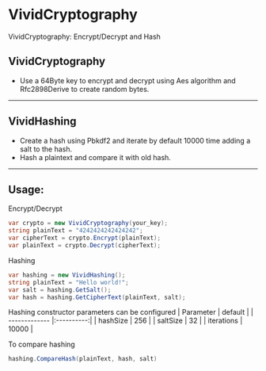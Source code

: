 # VividCryptography
VividCryptography: Encrypt/Decrypt and Hash

VividCryptography
---
- Use a 64Byte key to encrypt and decrypt using Aes algorithm and Rfc2898Derive to create random bytes.


---
VividHashing
---
- Create a hash using Pbkdf2 and iterate by default 10000 time adding a salt to the hash.
- Hash a plaintext and compare it with old hash.

---
Usage:
--- 

Encrypt/Decrypt
```csharp
var crypto = new VividCryptography(your_key);
string plainText = "4242424242424242";
var cipherText = crypto.Encrypt(plainText);
var plainText = crypto.Decrypt(cipherText);
```

Hashing
```csharp
var hashing = new VividHashing();
string plainText = "Hello world!";
var salt = hashing.GetSalt();
var hash = hashing.GetCipherText(plainText, salt);
```

Hashing constructor parameters can be configured
| Parameter     | default    |
| ------------- |:----------:|
| hashSize      | 256        |
| saltSize      | 32         |
| iterations    | 10000      |

To compare hashing
```csharp
hashing.CompareHash(plainText, hash, salt)
```
